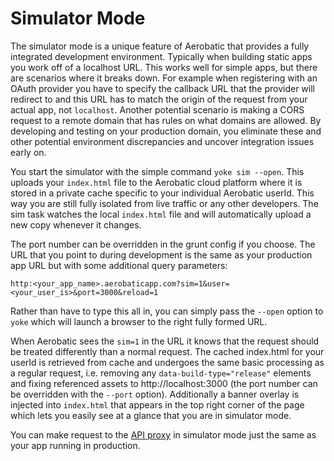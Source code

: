 # Simulator Mode

The simulator mode is a unique feature of Aerobatic that provides a fully integrated development environment. Typically when building static apps you work off of a localhost URL. This works well for simple apps, but there are scenarios where it breaks down. For example when registering with an OAuth provider you have to specify the callback URL that the provider will redirect to and this URL has to match the origin of the request from your actual app, not `localhost`. Another potential scenario is making a CORS request to a remote domain that has rules on what domains are allowed. By developing and testing on your production domain, you eliminate these and other potential environment discrepancies and uncover integration issues early on.

You start the simulator with the simple command `yoke sim --open`. This uploads your `index.html` file to the Aerobatic cloud platform where it is stored in a private cache specific to your individual Aerobatic userId. This way you are still fully isolated from live traffic or any other developers. The sim task watches the local `index.html` file and will automatically upload a new copy whenever it changes.

The port number can be overridden in the grunt config if you choose. The URL that you point to during development is the same as your production app URL but with some additional query parameters:

```
http:<your_app_name>.aerobaticapp.com?sim=1&user=<your_user_is>&port=3000&reload=1
```

Rather than have to type this all in, you can simply pass the `--open` option to `yoke` which will launch a browser to the right fully formed URL.

When Aerobatic sees the `sim=1` in the URL it knows that the request should be treated differently than a normal request. The cached index.html for your userId is retrieved from cache and undergoes the same basic processing as a regular request, i.e. removing any `data-build-type="release"` elements and fixing referenced assets to http://localhost:3000 (the port number can be overridden with the `--port` option). Additionally a banner overlay is injected into `index.html` that appears in the top right corner of the page which lets you easily see at a glance that you are in simulator mode.

You can make request to the [API proxy](docs/api-gateway) in simulator mode just the same as your app running in production.

